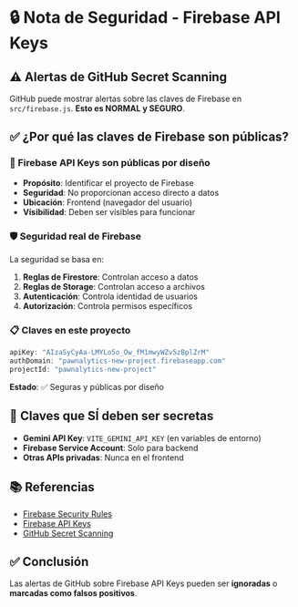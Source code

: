 # 🔒 Nota de Seguridad - Firebase API Keys

## ⚠️ Alertas de GitHub Secret Scanning

GitHub puede mostrar alertas sobre las claves de Firebase en `src/firebase.js`. **Esto es NORMAL y SEGURO**.

## ✅ ¿Por qué las claves de Firebase son públicas?

### 🔑 Firebase API Keys son públicas por diseño
- **Propósito**: Identificar el proyecto de Firebase
- **Seguridad**: No proporcionan acceso directo a datos
- **Ubicación**: Frontend (navegador del usuario)
- **Visibilidad**: Deben ser visibles para funcionar

### 🛡️ Seguridad real de Firebase
La seguridad se basa en:
1. **Reglas de Firestore**: Controlan acceso a datos
2. **Reglas de Storage**: Controlan acceso a archivos  
3. **Autenticación**: Controla identidad de usuarios
4. **Autorización**: Controla permisos específicos

### 📋 Claves en este proyecto
```javascript
apiKey: "AIzaSyCyAa-LMYLo5o_Ow_fM1mwyWZv5zBplZrM"
authDomain: "pawnalytics-new-project.firebaseapp.com"
projectId: "pawnalytics-new-project"
```

**Estado**: ✅ Seguras y públicas por diseño

## 🚨 Claves que SÍ deben ser secretas
- **Gemini API Key**: `VITE_GEMINI_API_KEY` (en variables de entorno)
- **Firebase Service Account**: Solo para backend
- **Otras APIs privadas**: Nunca en el frontend

## 📚 Referencias
- [Firebase Security Rules](https://firebase.google.com/docs/rules)
- [Firebase API Keys](https://firebase.google.com/docs/projects/api-keys)
- [GitHub Secret Scanning](https://docs.github.com/en/code-security/secret-scanning)

## ✅ Conclusión
Las alertas de GitHub sobre Firebase API Keys pueden ser **ignoradas** o **marcadas como falsos positivos**. 
